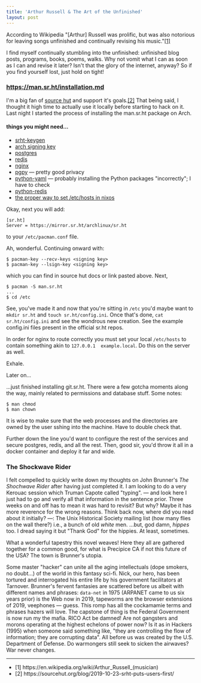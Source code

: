 ```yaml
---
title: 'Arthur Russell & The Art of the Unfinished'
layout: post
---
```


According to Wikipedia "[Arthur] Russell was prolific, but was also notorious for leaving songs unfinished and continually revising his music."[[1]](#fn:1)

I find myself continually stumbling into the unfinished: unfinished blog posts, programs, books, poems, walks. Why not vomit what I can as soon as I can and revise it later? Isn't that the glory of the internet, anyway? So if you find yourself lost, just hold on tight!

### https://man.sr.ht/installation.md

I'm a big fan of [source hut](https://git.sr.ht/) and support it's goals.[[2]](#fn:2) That being said, I thought it high time to actually use it locally before starting to hack on it. Last night I started the process of installing the man.sr.ht package on Arch.

#### things you might need...
- [srht-keygen](https://git.sr.ht/~sircmpwn/core.sr.ht/blob/master/srht-keygen)
- [arch signing key](https://man.sr.ht/packages.md#arch-linux)
- [postgres](https://wiki.archlinux.org/index.php/PostgreSQL)
- [redis](https://wiki.archlinux.org/index.php/Redis)
- [nginx](https://wiki.archlinux.org/index.php/nginx) 
- [pgpy](https://pgpy.readthedocs.io/en/latest/installation.html) <span>&mdash;</span> pretty good privacy 
- [python-yaml](https://security.archlinux.org/package/python-yaml) <span>&mdash;</span> probably installing the Python packages "incorrectly"; I have to check
- [python-redis](https://pypi.org/project/redis/)
- [the proper way to set /etc/hosts in nixos](https://unix.stackexchange.com/questions/489509/how-do-i-modify-my-hosts-file-in-nixos)

Okay, next you will add:

```
[sr.ht]
Server = https://mirror.sr.ht/archlinux/sr.ht
```
to your `/etc/pacman.conf` file.

Ah, wonderful. Continuing onward with:

```
$ pacman-key --recv-keys <signing key>
$ pacman-key --lsign-key <signing key>
```  

which you can find in source hut docs or link pasted above. Next,

```
$ pacman -S man.sr.ht
...
$ cd /etc
``` 

See, you've made it and now that you're sitting in `/etc` you'd maybe want to `mkdir sr.ht` and `touch sr.ht/config.ini`. Once that's done, `cat sr.ht/config.ini` and see the wondrous new creation. See the example config.ini files present in the official sr.ht repos.

In order for nginx to route correctly you must set your local `/etc/hosts` to contain something akin to `127.0.0.1  example.local`. Do this on the server as well.

Exhale.

Later on...

...just finished installing git.sr.ht. There were a few gotcha moments along the way, mainly related to permissions and database stuff. Some notes:

```
$ man chmod
$ man chown
```

It is wise to make sure that the web processes and the directories are owned by the user sshing into the machine. Have to double check that.

Further down the line you'd want to configure the rest of the services and secure postgres, redis, and all the rest. Then, good sir, you'd throw it all in a docker container and deploy it far and wide.

### The Shockwave Rider

I felt compelled to quickly write down my thoughts on John Brunner's *The Shochwave Rider* after having just completed it. I am looking to do a very Kerouac session which Truman Capote called "typing". <span>&mdash;</span> and look here I just had to go and verify all that information in the sentence prior. Three weeks on and off has to mean it was hard to revisit? But why? Maybe it has more reverence for the wrong reasons. Think back now, where did you read about it initially? <span>&mdash;</span>: The Unix Historical Society mailing list (how many flies on the wall there?) i.e., a bunch of old *white* men. ...but, god damn, *hippes* too. I dread saying it but "Thank God" for the hippies. At least, sometimes. 

What a wonderful tapestry this novel weaves! Here they all are gathered together for a common good, for what is Precipice CA if not this future of the USA? The town is Brunner's utopia. 

Some master "hacker" can unite all the aging intellectuals (dope smokers, no doubt...) of the world in this fantasy sci-fi. Nick, our hero, has been tortured and interrogated his entire life by his government facilitators at Tarnover. Brunner's fervent fantasies are scattered before us albeit with different names and phrases: `data-net` in 1975 (ARPANET came to us six years prior) is the Web now in 2019, tapeworms are the browser extensions of 2019, veephones <span>&mdash;</span> guess. This romp has all the cockamamie terms and phrases hazers will love. The capstone of thing is the Federal Government is now run my the mafia. RICO Act be damned! Are not gangsters and morons operating at the highest echelons of power now? Is it as in Hackers (1995) when someone said something like, "they are controlling the flow of information; they are corrupting data". All before us was created by the U.S. Department of Defense. Do warmongers still seek to sicken the airwaves? War never changes. 

<hr>
<ul>
<li id="fn:1">[1] https://en.wikipedia.org/wiki/Arthur_Russell_(musician)</li>
<li id="fn:2">[2] https://sourcehut.org/blog/2019-10-23-srht-puts-users-first/</li>
</ul>
